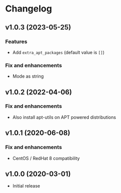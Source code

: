 # Changelog

## v1.0.3 (2023-05-25)

### Features

* Add `extra_apt_packages` (default value is `[]`)

### Fix and enhancements

* Mode as string

## v1.0.2 (2022-04-06)

### Fix and enhancements

* Also install apt-utils on APT powered distributions

## v1.0.1 (2020-06-08)

### Fix and enhancements

* CentOS / RedHat 8 compatibility

## v1.0.0 (2020-03-01)

* Initial release

